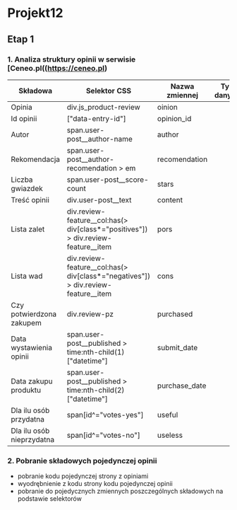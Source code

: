 # Projekt12
## Etap 1
### 1. Analiza struktury opinii w serwisie [Ceneo.pl((https://ceneo.pl)

|Składowa|Selektor CSS|Nazwa zmiennej|Typ danych|
|--------|------------|--------------|----------|
|Opinia|div.js_product-review|oinion||
|Id opinii|["data-entry-id"]|opinion_id||
|Autor|span.user-post__author-name|author||
|Rekomendacja|span.user-post__author-recomendation > em|recomendation||
|Liczba gwiazdek|span.user-post__score-count|stars||
|Treść opinii|div.user-post__text|content||
|Lista zalet|div.review-feature__col:has(> div[class*="positives"]) > div.review-feature__item|pors||
|Lista wad|div.review-feature__col:has(> div[class*="negatives"]) > div.review-feature__item|cons||
|Czy potwierdzona zakupem|div.review-pz|purchased||
|Data wystawienia opinii|span.user-post__published > time:nth-child(1)["datetime"]|submit_date||
|Data zakupu produktu|span.user-post__published > time:nth-child(2)["datetime"]|purchase_date||
|Dla ilu osób przydatna|span[id^="votes-yes"]|useful||
|Dla ilu osób nieprzydatna|span[id^="votes-no"]|useless||

### 2. Pobranie składowych pojedynczej opinii
- pobranie kodu pojedynczej strony z opiniami
- wyodrębnienie z kodu strony kodu pojedynczej opinii
- pobranie do pojedycznych zmiennych poszczególnych składowych na podstawie selektorów

